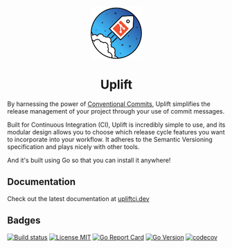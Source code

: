 <div align="center">
  <a href="https://upliftci.dev" alt="Uplift">
    <img src="https://github.com/gembaadvantage/uplift/raw/main/docs/static/logo.png" width="120px" />
  </a>
  <h1>Uplift</h1>
</div>

By harnessing the power of [Conventional Commits](https://www.conventionalcommits.org/en/v1.0.0/), Uplift simplifies the release management of your project through your use of commit messages.

Built for Continuous Integration (CI), Uplift is incredibly simple to use, and its modular design allows you to choose which release cycle features you want to incorporate into your workflow. It adheres to the Semantic Versioning specification and plays nicely with other tools.

And it's built using Go so that you can install it anywhere!

## Documentation

Check out the latest documentation at [upliftci.dev](https://upliftci.dev)

## Badges

[![Build status](https://img.shields.io/github/workflow/status/gembaadvantage/uplift/ci?style=flat-square&logo=go)](https://github.com/gembaadvantage/uplift/actions?workflow=ci)
[![License MIT](https://img.shields.io/badge/license-MIT-blue.svg?style=flat-square)](/LICENSE)
[![Go Report Card](https://goreportcard.com/badge/github.com/gembaadvantage/uplift?style=flat-square)](https://goreportcard.com/report/github.com/gembaadvantage/uplift)
[![Go Version](https://img.shields.io/github/go-mod/go-version/gembaadvantage/uplift.svg?style=flat-square)](go.mod)
[![codecov](https://codecov.io/gh/gembaadvantage/uplift/branch/main/graph/badge.svg)](https://codecov.io/gh/gembaadvantage/uplift)
